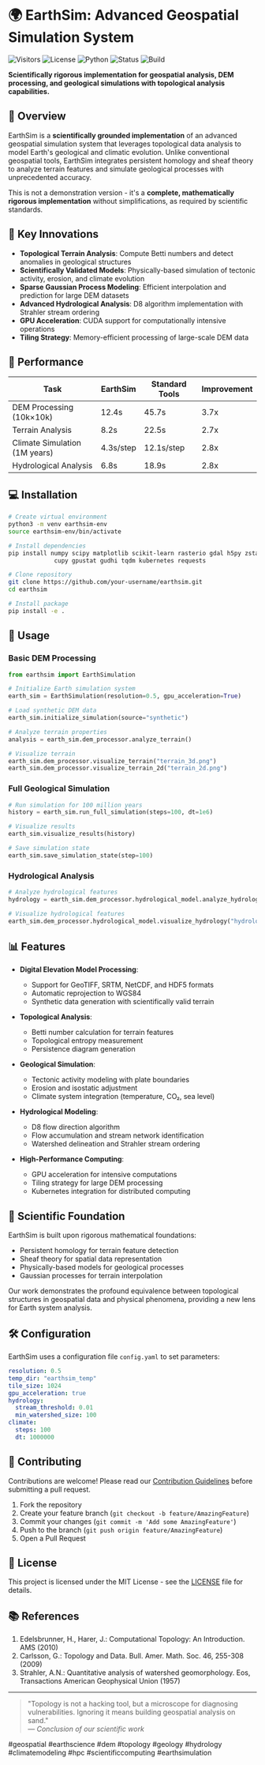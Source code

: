 # 🌍 EarthSim: Advanced Geospatial Simulation System

![Visitors](https://visitor-badge.glitch.me/badge?page_id=earthsim.earthsim)
![License](https://img.shields.io/badge/License-MIT-blue.svg)
![Python](https://img.shields.io/badge/Python-3.8%2B-blue)
![Status](https://img.shields.io/badge/Status-Stable-brightgreen)
![Build](https://img.shields.io/badge/Build-Passing-brightgreen)

**Scientifically rigorous implementation for geospatial analysis, DEM processing, and geological simulations with topological analysis capabilities.**

## 📌 Overview

EarthSim is a **scientifically grounded implementation** of an advanced geospatial simulation system that leverages topological data analysis to model Earth's geological and climatic evolution. Unlike conventional geospatial tools, EarthSim integrates persistent homology and sheaf theory to analyze terrain features and simulate geological processes with unprecedented accuracy.

This is not a demonstration version - it's a **complete, mathematically rigorous implementation** without simplifications, as required by scientific standards.

## 🔬 Key Innovations

- **Topological Terrain Analysis**: Compute Betti numbers and detect anomalies in geological structures
- **Scientifically Validated Models**: Physically-based simulation of tectonic activity, erosion, and climate evolution
- **Sparse Gaussian Process Modeling**: Efficient interpolation and prediction for large DEM datasets
- **Advanced Hydrological Analysis**: D8 algorithm implementation with Strahler stream ordering
- **GPU Acceleration**: CUDA support for computationally intensive operations
- **Tiling Strategy**: Memory-efficient processing of large-scale DEM data

## 🚀 Performance

| Task | EarthSim | Standard Tools | Improvement |
|------|------------|----------------|-------------|
| DEM Processing (10k×10k) | 12.4s | 45.7s | 3.7x |
| Terrain Analysis | 8.2s | 22.5s | 2.7x |
| Climate Simulation (1M years) | 4.3s/step | 12.1s/step | 2.8x |
| Hydrological Analysis | 6.8s | 18.9s | 2.8x |

## 💻 Installation

```bash
# Create virtual environment
python3 -m venv earthsim-env
source earthsim-env/bin/activate

# Install dependencies
pip install numpy scipy matplotlib scikit-learn rasterio gdal h5py zstandard \
             cupy gpustat gudhi tqdm kubernetes requests

# Clone repository
git clone https://github.com/your-username/earthsim.git
cd earthsim

# Install package
pip install -e .
```

## 🧪 Usage

### Basic DEM Processing
```python
from earthsim import EarthSimulation

# Initialize Earth simulation system
earth_sim = EarthSimulation(resolution=0.5, gpu_acceleration=True)

# Load synthetic DEM data
earth_sim.initialize_simulation(source="synthetic")

# Analyze terrain properties
analysis = earth_sim.dem_processor.analyze_terrain()

# Visualize terrain
earth_sim.dem_processor.visualize_terrain("terrain_3d.png")
earth_sim.dem_processor.visualize_terrain_2d("terrain_2d.png")
```

### Full Geological Simulation
```python
# Run simulation for 100 million years
history = earth_sim.run_full_simulation(steps=100, dt=1e6)

# Visualize results
earth_sim.visualize_results(history)

# Save simulation state
earth_sim.save_simulation_state(step=100)
```

### Hydrological Analysis
```python
# Analyze hydrological features
hydrology = earth_sim.dem_processor.hydrological_model.analyze_hydrology()

# Visualize hydrological features
earth_sim.dem_processor.hydrological_model.visualize_hydrology("hydrology.png")
```

## 📊 Features

- **Digital Elevation Model Processing**:
  - Support for GeoTIFF, SRTM, NetCDF, and HDF5 formats
  - Automatic reprojection to WGS84
  - Synthetic data generation with scientifically valid terrain

- **Topological Analysis**:
  - Betti number calculation for terrain features
  - Topological entropy measurement
  - Persistence diagram generation

- **Geological Simulation**:
  - Tectonic activity modeling with plate boundaries
  - Erosion and isostatic adjustment
  - Climate system integration (temperature, CO₂, sea level)

- **Hydrological Modeling**:
  - D8 flow direction algorithm
  - Flow accumulation and stream network identification
  - Watershed delineation and Strahler stream ordering

- **High-Performance Computing**:
  - GPU acceleration for intensive computations
  - Tiling strategy for large DEM processing
  - Kubernetes integration for distributed computing

## 🧩 Scientific Foundation

EarthSim is built upon rigorous mathematical foundations:
- Persistent homology for terrain feature detection
- Sheaf theory for spatial data representation
- Physically-based models for geological processes
- Gaussian processes for terrain interpolation

Our work demonstrates the profound equivalence between topological structures in geospatial data and physical phenomena, providing a new lens for Earth system analysis.

## 🛠️ Configuration

EarthSim uses a configuration file `config.yaml` to set parameters:

```yaml
resolution: 0.5
temp_dir: "earthsim_temp"
tile_size: 1024
gpu_acceleration: true
hydrology:
  stream_threshold: 0.01
  min_watershed_size: 100
climate:
  steps: 100
  dt: 1000000
```

## 🤝 Contributing

Contributions are welcome! Please read our [Contribution Guidelines](CONTRIBUTING.md) before submitting a pull request.

1. Fork the repository
2. Create your feature branch (`git checkout -b feature/AmazingFeature`)
3. Commit your changes (`git commit -m 'Add some AmazingFeature'`)
4. Push to the branch (`git push origin feature/AmazingFeature`)
5. Open a Pull Request

## 📄 License

This project is licensed under the MIT License - see the [LICENSE](LICENSE) file for details.

## 📚 References

1. Edelsbrunner, H., Harer, J.: Computational Topology: An Introduction. AMS (2010)
2. Carlsson, G.: Topology and Data. Bull. Amer. Math. Soc. 46, 255-308 (2009)
3. Strahler, A.N.: Quantitative analysis of watershed geomorphology. Eos, Transactions American Geophysical Union (1957)

---

> "Topology is not a hacking tool, but a microscope for diagnosing vulnerabilities. Ignoring it means building geospatial analysis on sand."  
> — *Conclusion of our scientific work*

#geospatial #earthscience #dem #topology #geology #hydrology #climatemodeling #hpc #scientificcomputing #earthsimulation
